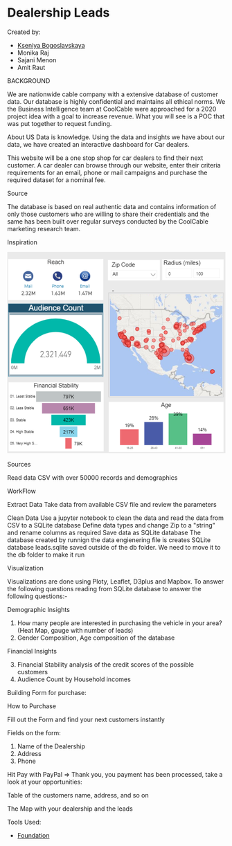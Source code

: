 # Dealership Leads

Created by:
- [Kseniya Bogoslavskaya](https://chique.dev/)
- Monika Raj
- Sajani Menon
- Amit Raut

BACKGROUND

We are nationwide cable company with a extensive database of customer data. Our database is highly confidential and maintains all ethical norms. 
We the Business Intelligence team at CoolCable were approached for a 2020 project idea with a goal to increase revenue. 
What you will see is a POC that was put together to request funding.

About US
Data is knowledge. Using the data and insights we have about our data, we have created an interactive dashboard for Car dealers. 

This website will be a one stop shop for car dealers to find their next customer. A car dealer can browse through our website, enter their criteria requirements for an email, phone or mail campaigns and purchase the required dataset for a nominal fee. 

Source 

The database is based on real authentic data and contains information of only those customers who are willing to share their credentials and the same has been built over regular surveys conducted by the CoolCable marketing research team.    

Inspiration

![End Goal](https://github.com/sajanimenon/A-Car-Dealer-s-Dream/blob/master/static/images/image001.png)

Sources

Read data CSV with over 50000 records and demographics

WorkFlow

Extract Data
Take data from available CSV file and review the parameters 

Clean Data
Use a jupyter notebook to clean the data and read the data from CSV to a SQLite database
Define data types and change Zip to a "string" and rename columns as required
Save data as SQLite database
The database created by runnign the data engienering file is creates SQLite database leads.sqlite saved outside of the db folder. We need to move it to the db folder to make it run 

Visualization

Visualizations are done using Ploty, Leaflet, D3plus and Mapbox. To answer the following questions reading from SQLite database to answer the following questions:-

Demographic Insights

1. How many people are interested in purchasing the vehicle in your area? (Heat Map, gauge with number of leads)
2. Gender Composition, Age composition of the database

Financial Insights

3. Financial Stability analysis of the credit scores of the possible customers
4. Audience Count by Household incomes

Building Form for purchase:

How to Purchase

Fill out the Form and find your next customers instantly 

Fields on the form:
1. Name of the Dealership
2. Address
5. Phone 

Hit Pay with PayPal => Thank you, you payment has been processed, take a look at your opportunities:

Table of the customers name, address, and so on

The Map with your dealership and the leads 

Tools Used: 
- [Foundation](https://foundation.zurb.com/sites/docs/)
